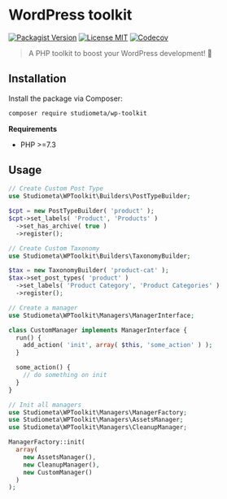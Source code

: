 # WordPress toolkit

[![Packagist Version](https://img.shields.io/github/v/release/studiometa/wp-toolkit?include_prereleases&label=packagist&style=flat-square)](https://packagist.org/packages/studiometa/wp-toolkit)
[![License MIT](https://img.shields.io/packagist/l/studiometa/wp-toolkit?style=flat-square)](https://packagist.org/packages/studiometa/wp-toolkit)
[![Codecov](https://img.shields.io/codecov/c/github/studiometa/wp-toolkit?style=flat-square)](https://codecov.io/gh/studiometa/wp-toolkit/)

> A PHP toolkit to boost your WordPress development! 🚀

## Installation

Install the package via Composer: 

```bash
composer require studiometa/wp-toolkit
```

**Requirements**

- PHP >=7.3

## Usage

```php
// Create Custom Post Type
use Studiometa\WPToolkit\Builders\PostTypeBuilder;

$cpt = new PostTypeBuilder( 'product' );
$cpt->set_labels( 'Product', 'Products' )
  ->set_has_archive( true )
  ->register();

// Create Custom Taxonomy
use Studiometa\WPToolkit\Builders\TaxonomyBuilder;

$tax = new TaxonomyBuilder( 'product-cat' );
$tax->set_post_types( 'product' )
  ->set_labels( 'Product Category', 'Product Categories' )
  ->register();

// Create a manager
use Studiometa\WPToolkit\Managers\ManagerInterface;

class CustomManager implements ManagerInterface {
  run() {
    add_action( 'init', array( $this, 'some_action' ) );
  }

  some_action() {
    // do something on init
  }
}

// Init all managers
use Studiometa\WPToolkit\Managers\ManagerFactory;
use Studiometa\WPToolkit\Managers\AssetsManager;
use Studiometa\WPToolkit\Managers\CleanupManager;

ManagerFactory::init(
  array(
    new AssetsManager(),
    new CleanupManager(),
    new CustomManager()
  )
);
```
